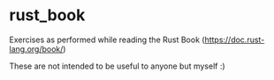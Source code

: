 # rust_book
Exercises as performed while reading the Rust Book (https://doc.rust-lang.org/book/)

These are not intended to be useful to anyone but myself :)
